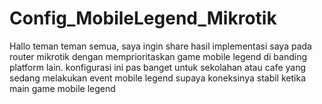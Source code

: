 # Config_MobileLegend_Mikrotik
Hallo teman teman semua, saya ingin share hasil implementasi saya pada router mikrotik dengan memprioritaskan game mobile legend di banding platform lain. konfigurasi ini pas banget untuk sekolahan atau cafe yang sedang melakukan event mobile legend supaya koneksinya stabil ketika main game mobile legend
